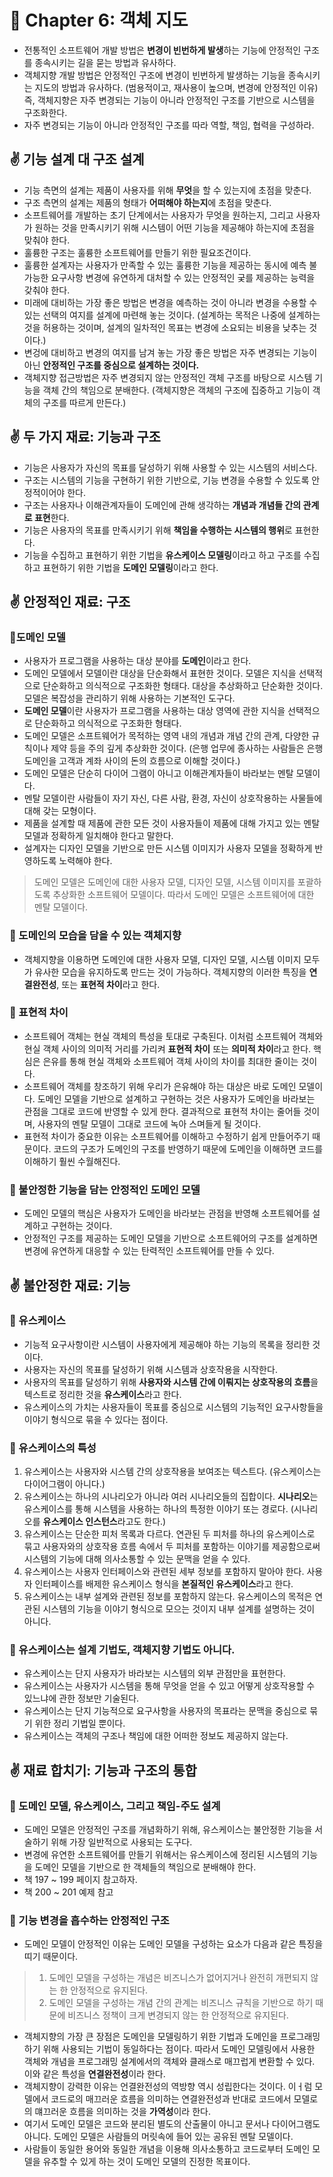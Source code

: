 # 🌈 Chapter 6: 객체 지도

- 전통적인 소프트웨어 개발 방법은 **변경이 빈번하게 발생**하는 기능에 안정적인 구조를 종속시키는 길을 묻는 방법과 유사하다.
- 객체지향 개발 방법은 안정적인 구조에 변경이 빈번하게 발생하는 기능을 종속시키는 지도의 방법과 유사하다. (범용적이고, 재사용이 높으며, 변경에 안정적인 이유) 즉, 객체지향은 자주 변경되는 기능이 아니라 안정적인 구조를 기반으로 시스템을 구조화한다.
- 자주 변경되는 기능이 아니라 안정적인 구조를 따라 역할, 책임, 협력을 구성하라.

## ✌️ 기능 설계 대 구조 설계
- 기능 측면의 설계는 제품이 사용자를 위해 **무엇**을 할 수 있는지에 초점을 맞춘다.
- 구조 측면의 설계는 제품의 형태가 **어떠해야 하는지**에 초점을 맞춘다.
- 소프트웨어를 개발하는 초기 단계에서는 사용자가 무엇을 원하는지, 그리고 사용자가 원하는 것을 만족시키기 위해 시스템이 어떤 기능을 제공해야 하는지에 초점을 맞춰야 한다.
- 훌륭한 구조는 훌륭한 소프트웨어를 만들기 위한 필요조건이다.
- 훌륭한 설계자는 사용자가 만족할 수 있는 훌륭한 기능을 제공하는 동시에 예측 불가능한 요구사항 변경에 유연하게 대처할 수 있는 안정적인 궂를 제공하는 능력을 갖춰야 한다.
- 미래에 대비하는 가장 좋은 방법은 변경을 예측하는 것이 아니라 변경을 수용할 수 있는 선택의 여지를 설계에 마련해 놓는 것이다. (설계하는 목적은 나중에 설계하는 것을 허용하는 것이며, 설계의 일차적인 목표는 변경에 소요되는 비용을 낮추는 것이다.)
- 변겅에 대비하고 변경의 여지를 남겨 놓는 가장 좋은 방법은 자주 변경되는 기능이 아닌 **안정적인 구조를 중심으로 설계하는 것이다.**
- 객체지향 접근방법은 자주 변경되지 않는 안정적인 객체 구조를 바탕으로 시스템 기능을 객체 간의 책임으로 분배한다. (객체지향은 객체의 구조에 집중하고 기능이 객체의 구조를 따르게 만든다.)

## ✌️ 두 가지 재료: 기능과 구조
- 기능은 사용자가 자신의 목표를 달성하기 위해 사용할 수 있는 시스템의 서비스다.
- 구조는 시스템의 기능을 구현하기 위한 기반으로, 기능 변경을 수용할 수 있도록 안정적이어야 한다.
- 구조는 사용자나 이해관계자들이 도메인에 관해 생각하는 **개념과 개념들 간의 관계로 표현**한다.
- 기능은 사용자의 목표를 만족시키기 위해 **책임을 수행하는 시스템의 행위**로 표현한다.
- 기능을 수집하고 표현하기 위한 기법을 **유스케이스 모델링**이라고 하고 구조를 수집하고 표현하기 위한 기법을 **도메인 모델링**이라고 한다.

## ✌️ 안정적인 재료: 구조

### 🎈도메인 모델
- 사용자가 프로그램을 사용하는 대상 분야를 **도메인**이라고 한다.
- 도메인 모델에서 모델이란 대상을 단순화해서 표현한 것이다. 모델은 지식을 선택적으로 단순화하고 의식적으로 구조화한 형태다. 대상을 추상화하고 단순화한 것이다. 모델은 복잡성을 관리하기 위해 사용하는 기본적인 도구다.
- **도메인 모델**이란 사용자가 프로그램을 사용하는 대상 영역에 관한 지식을 선택적으로 단순화하고 의식적으로 구조화한 형태다.
- 도메인 모델은 소프트웨어가 목적하는 영역 내의 개념과 개념 간의 관계, 다양한 규칙이나 제약 등을 주의 깊게 추상화한 것이다. (은행 업무에 종사하는 사람들은 은행 도메인을 고객과 계좌 사이의 돈의 흐름으로 이해할 것이다.)
- 도메인 모델은 단순히 다이어 그램이 아니고 이해관계자들이 바라보는 멘탈 모델이다.
- 멘탈 모델이란 사람들이 자기 자신, 다른 사람, 환경, 자신이 상호작용하는 사물들에 대해 갖는 모형이다.
- 제품을 설계할 때 제품에 관한 모든 것이 사용자들이 제품에 대해 가지고 있는 멘탈 모델과 정확하게 일치해야 한다고 말한다.
- 설계자는 디자인 모델을 기반으로 만든 시스템 이미지가 사용자 모델을 정확하게 반영하도록 노력해야 한다.

> 도메인 모델은 도메인에 대한 사용자 모델, 디자인 모델, 시스템 이미지를 포괄하도록 추상화한 소프트웨어 모델이다. 따라서 도메인 모델은 소프트웨어에 대한 멘탈 모델이다.

### 🎈 도메인의 모습을 담을 수 있는 객체지향
- 객체지향을 이용하면 도메인에 대한 사용자 모델, 디자인 모델, 시스템 이미지 모두가 유사한 모습을 유지하도록 만드는 것이 가능하다. 객체지향의 이러한 특징을 **연결완전성**, 또는 **표현적 차이**라고 한다.

### 🎈 표현적 차이
- 소프트웨어 객체는 현실 객체의 특성을 토대로 구축된다. 이처럼 소프트웨어 객체와 현실 객체 사이의 의미적 거리를 가리켜 **표현적 차이** 또는 **의미적 차이**라고 한다. 핵심은 은유를 통해 현실 객체와 소프트웨어 객체 사이의 차이를 최대한 줄이는 것이다.
- 소프트웨어 객체를 창조하기 위해 우리가 은유해야 하는 대상은 바로 도메인 모델이다. 도메인 모델을 기반으로 설계하고 구현하는 것은 사용자가 도메인을 바라보는 관점을 그대로 코드에 반영할 수 있게 한다. 결과적으로 표현적 차이는 줄어들 것이며, 사용자의 멘탈 모델이 그대로 코드에 녹아 스며들게 될 것이다.
- 표현적 차이가 중요한 이유는 소프트웨어를 이해하고 수정하기 쉽게 만들어주기 때문이다. 코드의 구조가 도메인의 구조를 반영하기 때문에 도메인을 이해하면 코드를 이해하기 훨씬 수월해진다.

### 🎈 불안정한 기능을 담는 안정적인 도메인 모델
- 도메인 모델의 핵심은 사용자가 도메인을 바라보는 관점을 반영해 소프트웨어를 설계하고 구현하는 것이다.
- 안정적인 구조를 제공하는 도메인 모델을 기반으로 소프트웨어의 구조를 설계하면 변경에 유연하게 대응할 수 있는 탄력적인 소프트웨어를 만들 수 있다.

## ✌️ 불안정한 재료: 기능

### 🎈 유스케이스
- 기능적 요구사항이란 시스템이 사용자에게 제공해야 하는 기능의 목록을 정리한 것이다.
- 사용자는 자신의 목표를 달성하기 위해 시스템과 상호작용을 시작한다.
- 사용자의 목표를 달성하기 위해 **사용자와 시스템 간에 이뤄지는 상호작용의 흐름**을 텍스트로 정리한 것을 **유스케이스**라고 한다.
- 유스케이스의 가치는 사용자들이 목표를 중심으로 시스템의 기능적인 요구사항들을 이야기 형식으로 묶을 수 있다는 점이다.

### 🎈 유스케이스의 특성
1. 유스케이스는 사용자와 시스템 간의 상호작용을 보여조는 텍스트다. (유스케이스는 다이어그램이 아니다.)
2. 유스케이스는 하나의 시나리오가 아니라 여러 시나리오들의 집합이다.
**시나리오**는 유스케이스를 통해 시스템을 사용하는 하나의 특정한 이야기 또는 경로다. (시나리오를 **유스케이스 인스턴스**라고도 한다.)
3. 유스케이스는 단순한 피처 목록과 다르다.
연관된 두 피처를 하나의 유스케이스로 묶고 사용자와의 상호작용 흐름 속에서 두 피처를 포함하는 이야기를 제공함으로써 시스템의 기능에 대해 의사소통할 수 있는 문맥을 얻을 수 있다.
4. 유스케이스는 사용자 인터페이스와 관련된 세부 정보를 포함하지 말아야 한다.
사용자 인터페이스를 배제한 유스케이스 형식을 **본질적인 유스케이스**라고 한다.
5. 유스케이스는 내부 설계와 관련된 정보를 포함하지 않는다.
유스케이스의 목적은 연관된 시스템의 기능을 이야기 형식으로 모으는 것이지 내부 설계를 설명하는 것이 아니다.

### 🎈 유스케이스는 설계 기법도, 객체지향 기법도 아니다.
- 유스케이스는 단지 사용자가 바라보는 시스템의 외부 관점만을 표현한다.
- 유스케이스는 사용자가 시스템을 통해 무엇을 얻을 수 있고 어떻게 상호작용할 수 있느냐에 관한 정보만 기술된다.
- 유스케이스는 단지 기능적으로 요구사항을 사용자의 목표라는 문맥을 중심으로 묶기 위한 정리 기법일 뿐이다.
- 유스케이스는 객체의 구조나 책임에 대한 어떠한 정보도 제공하지 않는다.

## ✌️ 재료 합치기: 기능과 구조의 통합

### 🎈 도메인 모델, 유스케이스, 그리고 책임-주도 설계
- 도메인 모델은 안정적인 구조를 개념화하기 위해, 유스케이스는 불안정한 기능을 서술하기 위해 가장 일반적으로 사용되는 도구다.
- 변경에 유연한 소프트웨어를 만들기 위해서는 유스케이스에 정리된 시스템의 기능을 도메인 모델을 기반으로 한 객체들의 책임으로 분배해야 한다.
- 책 197 ~ 199 페이지 참고하자.
- 책 200 ~ 201 예제 참고

### 🎈 기능 변경을 흡수하는 안정적인 구조
- 도메인 모델이 안정적인 이유는 도메인 모델을 구성하는 요소가 다음과 같은 특징을 띠기 때문이다.

> 1. 도메인 모델을 구성하는 개념은 비즈니스가 없어지거나 완전히 개편되지 않는 한 안정적으로 유지된다.
> 2. 도메인 모델을 구성하는 개념 간의 관계는 비즈니스 규칙을 기반으로 하기 때문에 비즈니스 정책이 크게 변경되지 않는 한 안정적으로 유지된다.

- 객체지향의 가장 큰 장점은 도메인을 모델링하기 위한 기법과 도메인을 프로그래밍하기 위해 사용되는 기법이 동일하다는 점이다. 따라서 도메인 모델링에서 사용한 객체와 개념을 프로그래밍 설계에서의 객체와 클래스로 매끄럽게 변환할 수 있다. 이와 같은 특성을 **연결완전성**이라 한다.
- 객체지향이 강력한 이유는 언결완전성의 역방향 역시 성립한다는 것이다. 이ㅓ럼 모델에서 코드로의 매끄러운 흐름을 의미하는 연결완전성과 반대로 코드에서 모델로의 먜끄러운 흐름을 의미하는 것을 **가역성**이라 한다.
- 여기서 도메인 모델은 코드와 분리된 별도의 산출물이 아니고 문서나 다이어그램도 아니다. 도메인 모델은 사람들의 머릿속에 들어 있는 공유된 멘탈 모델이다.
- 사람들이 동일한 용어와 동일한 개념을 이용해 의사소통하고 코드로부터 도메인 모델을 유추할 수 있게 하는 것이 도메인 모델의 진정한 목표이다.